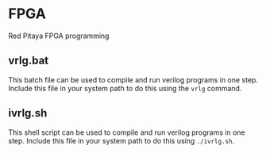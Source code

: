 # FPGA
Red Pitaya FPGA programming

## vrlg.bat
This batch file can be used to compile and run verilog programs in one step. Include this file in your system path to do this using the `vrlg` command.

## ivrlg.sh
This shell script can be used to compile and run verilog programs in one step. Include this file in your system path to do this using `./ivrlg.sh`.


